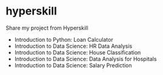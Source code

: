 # hyperskill
Share my project from Hyperskill

- Introduction to Python: Loan Calculator
- Introduction to Data Science: HR Data Analysis
- Introduction to Data Science: House Classification
- Introduction to Data Science: Data Analysis for Hospitals
- Introduction to Data Science: Salary Prediction
